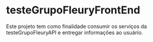 # testeGrupoFleuryFrontEnd
Este projeto tem como finalidade consumir os serviços da testeGrupoFleuryAPI e entregar informações ao usuário.
